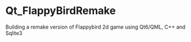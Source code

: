 # Qt_FlappyBirdRemake
Building a remake version of Flappybird 2d game using Qt6/QML, C++ and Sqlite3 
